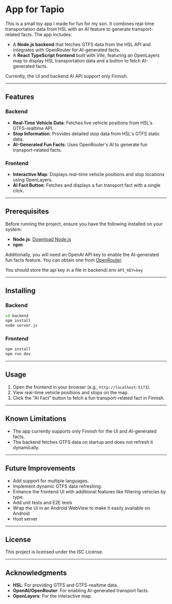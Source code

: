 # App for Tapio

This is a small toy app I made for fun for my son. It combines real-time transportation data from HSL with an AI feature to generate transport-related facts. The app includes:

- A **Node.js backend** that fetches GTFS data from the HSL API and integrates with OpenRouter for AI-generated facts.
- A **React TypeScript frontend** built with Vite, featuring an OpenLayers map to display HSL transportation data and a button to fetch AI-generated facts.

Currently, the UI and backend AI API support only Finnish.

---

## Features

### Backend
- **Real-Time Vehicle Data**: Fetches live vehicle positions from HSL's GTFS-realtime API.
- **Stop Information**: Provides detailed stop data from HSL's GTFS static data.
- **AI-Generated Fun Facts**: Uses OpenRouter's AI to generate fun transport-related facts.

### Frontend
- **Interactive Map**: Displays real-time vehicle positions and stop locations using OpenLayers.
- **AI Fact Button**: Fetches and displays a fun transport fact with a single click.

---
## Prerequisites

Before running the project, ensure you have the following installed on your system:

- **Node.js**: [Download Node.js](https://nodejs.org/)
- **npm**

Additionally, you will need an OpenAI API key to enable the AI-generated fun facts feature. You can obtain one from [OpenRouter](https://openrouter.ai/).

You should store the api key in a file in backend/.env
```API_KEY=key```

---

## Installing

### Backend

```bash
cd backend
npm install
node server.js
```

### Frontend

```bash
npm install
npm run dev
```

---

## Usage

1. Open the frontend in your browser (e.g., `http://localhost:5173`).
2. View real-time vehicle positions and stops on the map.
3. Click the "AI Fact" button to fetch a fun transport-related fact in Finnish.

---

## Known Limitations
- The app currently supports only Finnish for the UI and AI-generated facts.
- The backend fetches GTFS data on startup and does not refresh it dynamically.

---

## Future Improvements
- Add support for multiple languages.
- Implement dynamic GTFS data refreshing.
- Enhance the frontend UI with additional features like filtering vehicles by type.
- Add unit tests and E2E tests
- Wrap the UI in an Android WebView to make it easily available on Android
- Host server

---

## License

This project is licensed under the ISC License.

---

## Acknowledgments

- **HSL**: For providing GTFS and GTFS-realtime data.
- **OpenAI/OpenRouter**: For enabling AI-generated transport facts.
- **OpenLayers**: For the interactive map.